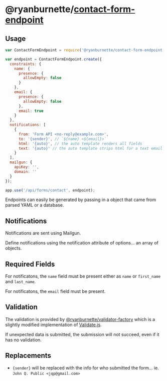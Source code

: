 # @ryanburnette/[contact-form-endpoint][1]

## Usage

```js
var ContactFormEndpoint = require('@ryanburnette/contact-form-endpoint');

var endpoint = ContactFormEndpoint.create({
  constraints: {
    name: {
      presence: {
        allowEmpty: false
      }
    },
    email: {
      presence: {
        allowEmpty: false
      },
      email: true
    }
  },
  notifications: [
    {
      from: 'Form API <no-reply@example.com>',
      to: '{sender}', // `${name} <${email}>`
      html: '{auto}', // the auto template renders all fields
      text: '{auto}' // the auto template strips html for a text email fallback
    }
  ],
  mailgun: {
    apiKey: '',
    domain: ''
  }
});

app.use('/api/forms/contact', endpoint);
```

Endpoints can easily be generated by passing in a object that came from parsed
YAML or a database.

## Notifications

Notifications are sent using Mailgun.

Define notifications using the notification attribute of options... an array of
objects.

## Required Fields

For notificatons, the `name` field must be present either as `name` or
`first_name` and `last_name`.

For notificatons, the `email` field must be present.

## Validation

The validation is provided by [@ryanburnette/validator-factory][2] which is a
slightly modified implementation of [Validate.js][3].

If unexpected data is submitted, the submission will not succeed, even if it
has no validation.

## Replacements

- `{sender}` will be replaced with the info for who submitted the form... ie.
  `John Q. Public <jqp@gmail.com>`

[1]: https://code.ryanburnette.com/ryanburnette/contact-form-endpoint
[2]: https://code.ryanburnette.com/ryanburnette/validator-factory
[3]: https://validatejs.org/
